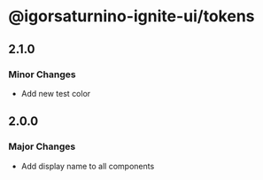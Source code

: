 # @igorsaturnino-ignite-ui/tokens

## 2.1.0

### Minor Changes

- Add new test color

## 2.0.0

### Major Changes

- Add display name to all components
